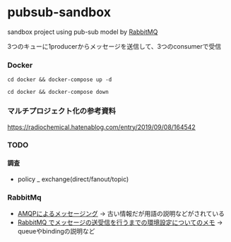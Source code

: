 # pubsub-sandbox
sandbox project using pub-sub model by [RabbitMQ](https://www.rabbitmq.com/)

3つのキューに1producerからメッセージを送信して、3つのconsumerで受信

### Docker
```
cd docker && docker-compose up -d
```

```
cd docker && docker-compose down
```

### マルチプロジェクト化の参考資料
https://radiochemical.hatenablog.com/entry/2019/09/08/164542

### TODO
#### 調査
- policy
_ exchange(direct/fanout/topic)

### RabbitMq
* [AMQPによるメッセージング](https://labs.gree.jp/blog/2010/06/262/) -> 古い情報だが用語の説明などがされている
* [RabbitMQ でメッセージの送受信を行うまでの環境設定についてのメモ](https://qiita.com/ptiringo/items/c554fa66f0d985394fed) -> queueやbindingの説明など 